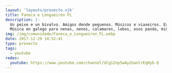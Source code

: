 ```yaml
---
layout: 'layouts/proxecto.njk'
title: Faneca e Longueirón FL
description: |-
  Un peixe e un bivalvo. Amigos dende pequenos. Músicos e viaxeiros. Exploradores de mundos.
  Música en galego para nenas, nenos, calamares, lobos, osos panda, miñocas e demáis fauna.
img: /img/comunidade/Faneca_e_Longueiron_FL.webp
date: 2017-12-29 14:52:41
type: proxecto
tags:
  - youtube
redes:
  youtube: https://www.youtube.com/channel/UCg12np5wAy2GanlrEqHyb-Q
---
```

